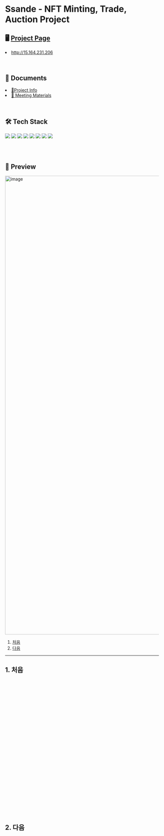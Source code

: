 # Ssande - NFT Minting, Trade, Auction Project

## 🖥️ <a href = "http://15.164.231.206">Project Page</a>

<li><a href = "http://15.164.231.206">http://15.164.231.206</a></li>
<br><br>

## 📒 Documents

 <li><a href = "https://frost-wok-c3f.notion.site/784be7e84fd94a11b6d3be2e00183cc8?v=a2faa34c9d1d4c17ae075cb61d011f82">📖Project Info</a></li>
 <li><a href = "https://frost-wok-c3f.notion.site/85f791cb7345498ebb80c87bd0f1e3aa?v=f409f934557b4683bc10a71f2e3e8e6d">📑 Meeting Materials</a></li>
 <br><br>

## 🛠 Tech Stack

<img src="https://img.shields.io/badge/Solidity-purple?style=flat-square&logo=Solidity&logoColor=white">
<img src="https://img.shields.io/badge/OpenZeppelin-purple?style=flat-square&logo=OpenZeppelin&logoColor=white">
 <img src="https://img.shields.io/badge/React-61DAFB?style=flat-square&logo=React&logoColor=white"/> 
 <img src="https://img.shields.io/badge/React Router-61DAFB?style=flat-square&logo=ReactRouter&logoColor=white"/>
 <img src="https://img.shields.io/badge/React Router-61DAFB?style=flat-square&logo=ReactContext&logoColor=white"/>
 <img src="https://img.shields.io/badge/Axios-61DAFB?style=flat-square&logo=Axios&logoColor=white"/>
 <img src="https://img.shields.io/badge/Node.js-yellow?style=flat-square&logo=Node.js&logoColor=white"/>
 <img src="https://img.shields.io/badge/.env-yellow?style=flat-square&logo=.env&logoColor=white"/>
 
 <br><br>

## 🎨 Preview

<img width="1496" alt="image" src="https://user-images.githubusercontent.com/107898015/218907176-4eb5ef0d-3228-4b68-a6e2-53c75e58cf28.png">

1. [처음](#처음)
2. [다음](#다음)

---

## 1. 처음

## <br><br><br><br><br><br><br><br><br><br><br><br><br><br><br><br><br>

## 2. 다음
